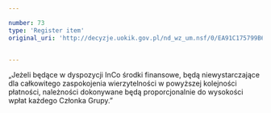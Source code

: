 ```yaml
---

number: 73
type: 'Register item'
original_uri: 'http://decyzje.uokik.gov.pl/nd_wz_um.nsf/0/EA91C175799B6C51C12572DD003293F5?OpenDocument'


---
```


„Jeżeli będące w dyspozycji InCo środki finansowe, będą niewystarczające dla całkowitego zaspokojenia wierzytelności w powyższej kolejności płatności, należności dokonywane będą proporcjonalnie do wysokości wpłat każdego Członka Grupy.”
